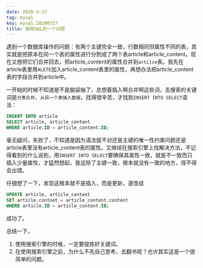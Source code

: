 ```yaml
---
date: 2020-3-27
tag: mysql
key: mysql.20200327
title: 使用SQL的一个问题
---
```


遇到一个数据库操作的问题：有两个主键完全一致，行数相同但属性不同的表，其实就是把原本在同一个表的属性进行分割成了两个表article和article_content。现在又想把它们合并回去，把article_content的属性合并到`artilce`表。我先在article表里用`ALETE`加入article_content表里的属性，再想办法把article_content表的字段合并到article中。

一开始的时候不知道是不是脑袋抽了，总想着插入啊合并啊这些词，去搜索的关键词是`分表合并`、`从另一个表插入数据`，找得很辛苦，才找到`INSERT INTO SELECT`语法：

```sql
INSERT INTO article
SELECT article, article_content
WHERE article.ID = article_content.ID;
```

毫无疑问，失败了，不知道是因为语法就不对还是主键的唯一性约束问题还是article表里没有article_content表的属性。又继续在搜索引擎上找解决方法，不记得看到的什么说到，用`INSERT INTO SELECT`要确保其属性一致，就是不一致而只插入少量属性，才猛然想起，我这除了主键一致，根本就没有一致的地方，怪不得会出错。

仔细想了一下，发现这根本就不是插入，而是更新，遂改成

```sql
UPDATE article, article_content
SET article.contnet = article_content.content
WHERE article.ID = article_content.ID;
```

成功了。

总结一下，

1. 使用搜索引擎的时候，一定要提炼好关键词。
2. 在使用搜索引擎之前，为什么不先自己思考、去翻书呢？也许其实这是一个很简单的问题。
